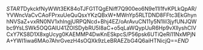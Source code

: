 $START$DykckfNyWWt3EK84oTJFG1TQgENiff7Q900eo6N9e11l1fvKPLkQpAR/YVWncVaCvCAoFPrxuUeQuQsxYKzQBxW+MWnYp5RLTDND8FFtc3EkGhynhNVSaZ+vxRN0NV1xhIngjURPQNcd+Bhj4EZ/oArAvuCN11y5N1lil3jyfUNJQWbc9YsLSWk5OQGAIU41ZOISDybRU5I8aC+o5qLaWQypUuR6Hp9vXllyshCIVCxY7KS8D1X8xgUcyg0KAEMMP4DwKnESkpcS/P56psk6UTiQeRi11NxMPjNA+YWI1iwa6MAo7AhrGvezH4sOQXk9zLeBRAEZbG4Q6aiHTNicjQ==$END$